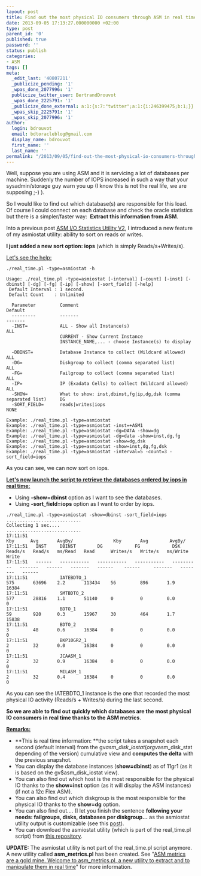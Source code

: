 ```yaml
---
layout: post
title: Find out the most physical IO consumers through ASM in real time
date: 2013-09-05 17:13:27.000000000 +02:00
type: post
parent_id: '0'
published: true
password: ''
status: publish
categories:
- ASM
tags: []
meta:
  _edit_last: '40807211'
  _publicize_pending: '1'
  _wpas_done_2077996: '1'
  publicize_twitter_user: BertrandDrouvot
  _wpas_done_2225791: '1'
  _publicize_done_external: a:1:{s:7:"twitter";a:1:{i:246399475;b:1;}}
  _wpas_skip_2225791: '1'
  _wpas_skip_2077996: '1'
author:
  login: bdrouvot
  email: bdtoracleblog@gmail.com
  display_name: bdrouvot
  first_name: ''
  last_name: ''
permalink: "/2013/09/05/find-out-the-most-physical-io-consumers-through-asm-in-real-time/"
---
```


Well, suppose you are using ASM and it is servicing a lot of databases per machine. Suddenly the number of IOPS increased in such a way that your sysadmin/storage guy warn you up (I know this is not the real life, we are supposing ;-) ).

So I would like to find out which database(s) are responsible for this load. Of course I could connect on each database and check the oracle statistics but there is a simpler/faster way:  **Extract this information from ASM**.

Into a previous post [ASM I/O Statistics Utility V2](http://bdrouvot.wordpress.com/2013/07/05/asm-io-statistics-utility-v2/ "ASM I/O Statistics Utility V2"), I introduced a new feature of my asmiostat utility: ability to sort on reads or writes.

**I just added a new sort option: iops** (which is simply Reads/s+Writes/s).

<span style="text-decoration:underline;">Let's see the help:</span>

    ./real_time.pl -type=asmiostat -h

    Usage: ./real_time.pl -type=asmiostat [-interval] [-count] [-inst] [-dbinst] [-dg] [-fg] [-ip] [-show] [-sort_field] [-help]
     Default Interval : 1 second.
     Default Count    : Unlimited

      Parameter         Comment                                                           Default
      ---------         -------                                                           -------
      -INST=            ALL - Show all Instance(s)                                        ALL
                        CURRENT - Show Current Instance
                        INSTANCE_NAME,... - choose Instance(s) to display

      -DBINST=          Database Instance to collect (Wildcard allowed)                   ALL
      -DG=              Diskgroup to collect (comma separated list)                       ALL
      -FG=              Failgroup to collect (comma separated list)                       ALL
      -IP=              IP (Exadata Cells) to collect (Wildcard allowed)                  ALL
      -SHOW=            What to show: inst,dbinst,fg|ip,dg,dsk (comma separated list)     DG
      -SORT_FIELD=      reads|writes|iops                                                 NONE

    Example: ./real_time.pl -type=asmiostat
    Example: ./real_time.pl -type=asmiostat -inst=+ASM1
    Example: ./real_time.pl -type=asmiostat -dg=DATA -show=dg
    Example: ./real_time.pl -type=asmiostat -dg=data -show=inst,dg,fg
    Example: ./real_time.pl -type=asmiostat -show=dg,dsk
    Example: ./real_time.pl -type=asmiostat -show=inst,dg,fg,dsk
    Example: ./real_time.pl -type=asmiostat -interval=5 -count=3 -sort_field=iops

As you can see, we can now sort on iops.

<span style="text-decoration:underline;">**Let's now launch the script to retrieve the databases ordered by iops in real time:**</span>

-   Using **-show=dbinst** option as I want to see the databases.
-   Using **-sort\_field=iops** option as I want to order by iops.

<!-- -->

    ./real_time.pl -type=asmiostat -show=dbinst -sort_field=iops
    ............................
    Collecting 1 sec....
    ............................
    17:11:51                                                                             Kby      Avg       AvgBy/               Kby       Avg        AvgBy/
    17:11:51   INST     DBINST        DG            FG            DSK          Reads/s   Read/s   ms/Read   Read      Writes/s   Write/s   ms/Write   Write
    17:11:51   ------   -----------   -----------   -----------   ----------   -------   ------   -------   ------    ------     -------   --------   ------
    17:11:51            IATEBDTO_1                                             575       63696    2.2       113434    56         896       1.9        16384
    17:11:51            SMTBDTO_2                                              577       28816    1.1       51140     0          0         0.0        0
    17:11:51            BDTO_1                                                 59        920      0.3       15967     30         464       1.7        15838  
    17:11:51            BDTO_2                                                 3         48       0.6       16384     0          0         0.0        0      
    17:11:51            BKP10GR2_1                                             2         32       0.0       16384     0          0         0.0        0      
    17:11:51            JCAASM_1                                               2         32       0.9       16384     0          0         0.0        0      
    17:11:51            MILASM_1                                               2         32       0.4       16384     0          0         0.0        0

As you can see the IATEBDTO\_1 instance is the one that recorded the most physical IO activity (Reads/s + Writes/s) during the last second.

**So we are able to find out quickly which databases are the most physical IO consumers in real time thanks to the ASM metrics**.

<span style="text-decoration:underline;">**Remarks:**</span>

-   **This is real time information: **the script takes a snapshot each second (default interval) from the gv$asm\_disk\_iostat (or gv$asm\_disk\_stat depending of the version) cumulative view and **computes the delta** with the previous snapshot.
-   You can display the database instances (**show=dbinst**) as of 11gr1 (as it is based on the gv$asm\_disk\_iostat view).
-   You can also find out which host is the most responsible for the physical IO thanks to the **show=inst** option (as it will display the ASM instances) (if not a 12c Flex ASM).
-   You can also find out which diskgroup is the most responsible for the physical IO thanks to the **show=dg** option.
-   You can also find out.... (I let you finish the sentence **following your needs: failgroups, disks, databases per diskgroup...** as the asmiostat utility output is customizable (see this [post](http://bdrouvot.wordpress.com/2013/02/15/asm-io-statistics-utility/ "ASM I/O Statistics Utility")).
-   You can download the asmiostat utility (which is part of the real\_time.pl script) from [this repository](https://docs.google.com/folderview?id=0B7Jf_4JdsptpRHdyOWk1VTdUdEU).

**UPDATE:** The asmiostat utility is not part of the real\_time.pl script anymore. A new utility called **asm\_metrics.pl** has been created. See "[ASM metrics are a gold mine. Welcome to asm\_metrics.pl, a new utility to extract and to manipulate them in real time](http://bdrouvot.wordpress.com/2013/10/04/asm-metrics-are-a-gold-mine-welcome-to-asm_metrics-pl-a-new-utility-to-extract-and-to-manipulate-them-in-real-time/ "ASM metrics are a gold mine. Welcome to asm_metrics.pl, a new utility to extract and to manipulate them in real time")" for more information.
